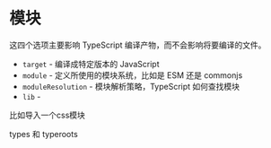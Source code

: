 # 模块

这四个选项主要影响 TypeScript 编译产物，而不会影响将要编译的文件。

- `target` - 编译成特定版本的 JavaScript
- `module` - 定义所使用的模块系统，比如是 ESM 还是 commonjs
- `moduleResolution` - 模块解析策略，TypeScript 如何查找模块
- `lib` -

比如导入一个css模块

types 和 typeroots